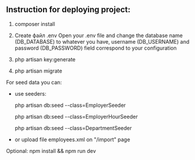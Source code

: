 ## Instruction for deploying project:
1) composer install

2) Create файл .env
Open your .env file and change the database name (DB_DATABASE) to whatever you have, 
username (DB_USERNAME) and password (DB_PASSWORD) field correspond to your configuration

3) php artisan key:generate

4) php artisan migrate

For seed data you can:
- use seeders:

    php artisan db:seed --class=EmployerSeeder

    php artisan db:seed --class=EmployerHourSeeder

    php artisan db:seed --class=DepartmentSeeder

- or upload file employees.xml on "/import" page

Optional:
npm install && npm run dev
